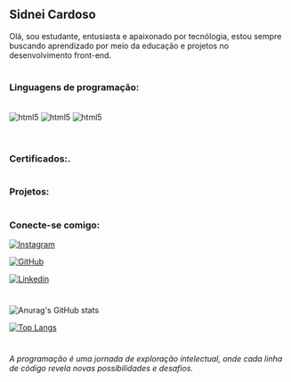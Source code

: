 ## **Sidnei Cardoso** 

 Olá, sou estudante, entusiasta e apaixonado por tecnólogia, estou sempre buscando aprendizado por meio da educação e projetos no desenvolvimento front-end.
 
 #
### Linguagens de programação:
<div style="display: inline_block"><br/>
    <img align="center" alt="html5" src=https://img.shields.io/badge/HTML5-E34F26?style=for-the-badge&logo=html5&logoColor=white />
    <img align="center" alt="html5" src=https://img.shields.io/badge/CSS-239120?&style=for-the-badge&logo=css3&logoColor=white />
    <img align="center" alt="html5" src=https://img.shields.io/badge/Python-14354C?style=for-the-badge&logo=python&logoColor=white />
</div><br/>

#
### Certificados:.
#

### Projetos:
#

### Conecte-se comigo:


[![Instagram](https://img.shields.io/badge/Instagram-E4405F?style=for-the-badge&logo=instagram&logoColor=white)](htpps://instagram.com/sidneics1)

[![GitHub](https://img.shields.io/badge/GitHub-100000?style=for-the-badge&logo=github&logoColor=white)](htpps://github.com/Sidnei247)

[![Linkedin](https://img.shields.io/badge/LinkedIn-0077B5?style=for-the-badge&logo=linkedin&logoColor=white)](https://www.linkedin.com/in/sidnei-cardoso-bb0a26310/)

#

![Anurag's GitHub stats](https://github-readme-stats.vercel.app/api?username=Sidnei247&show_icons=true&theme=radical)

[![Top Langs](https://github-readme-stats.vercel.app/api/top-langs/?username=Sidnei247&layout=donut)](https://github.com/anuraghazra/github-readme-stats)
 
 #
 *A programação é uma jornada de exploração intelectual, onde cada linha de código revela novas possibilidades e desafios.*
